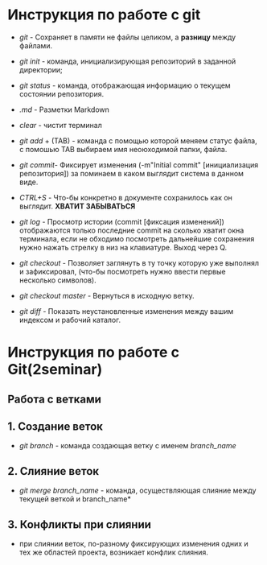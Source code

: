 # Инструкция по работе с git
* *git* - Сохраняет в памяти не файлы целиком, а **разницу** между файлами.
* *git init* - команда, инициализирующая репозиторий в заданной директории;

* *git status* - команда, отображающая информацию о текущем состоянии репозитория.

* *.md* - Разметки Markdown

* *clear* - чистит терминал

* *git add* + (TAB) - команда с помощью которой меняем статус файла, с помошью TAB выбираем имя неоюходимой папки, файла.

* *git commit*- Фиксирует изменения (-m"Initial commit" [инициализация репозитория]) за поминаем в каком выглядит система в данном виде.

* *CTRL+S* - Что-бы конкретно в документе сохранилось как он
выглядит. **ХВАТИТ ЗАБЫВАТЬСЯ**

* *git log* - Просмотр истории (commit [фиксация изменений]) отображаются только последние commit на сколько хватит окна терминала, если не обходимо посмотреть дальнейшие сохранения нужно нажать стрелку в низ на клавиатуре. Выход через Q.

* *git checkout* - Позволяет заглянуть в ту точку которую уже выполнял и зафиксировал, (что-бы посмотреть нужно ввести первые несколько символов).

* *git checkout master* - Вернуться в исходную ветку.
* *git diff* - Показать неустановленные изменения между вашим индексом и
рабочий каталог.

# Инструкция по работе с Git(2seminar)
## Работа с ветками

## 1. Создание веток

* *git branch* - команда создающая ветку с именем *branch_name*

## 2. Слияние веток
* *git merge branch_name* - команда, осуществляющая слияние между текущей веткой и branch_name*

## 3. Конфликты при слиянии

* при слиянии веток, по-разному фиксирующих изменения одних и тех же областей проекта, возникает конфлик слияния.